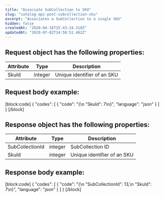 ```yaml
---
title: "Associate SubCollection to SKU"
slug: "catalog-api-post-subcollection-sku"
excerpt: "Associates a SubCollection to a single SKU"
hidden: false
createdAt: "2020-04-16T15:43:24.310Z"
updatedAt: "2020-07-02T14:58:51.462Z"
---
```

## Request object has the following properties:

| Attribute | Type    | Description                 |
| --------- | ------- | --------------------------- |
| SkuId     | integer | Unique identifier of an SKU |

## Request body example:
[block:code]
{
  "codes": [
    {
      "code": "{\n  \"SkuId\": 7\n}",
      "language": "json"
    }
  ]
}
[/block]
## Response object has the following properties:

| Attribute       | Type    | Description                 |
| --------------- | ------- | --------------------------- |
| SubCollectionId | integer | SubCollection ID            |
| SkuId           | integer | Unique identifier of an SKU |

## Response body example:
[block:code]
{
  "codes": [
    {
      "code": "{\n    \"SubCollectionId\": 13,\n    \"SkuId\": 7\n}",
      "language": "json"
    }
  ]
}
[/block]